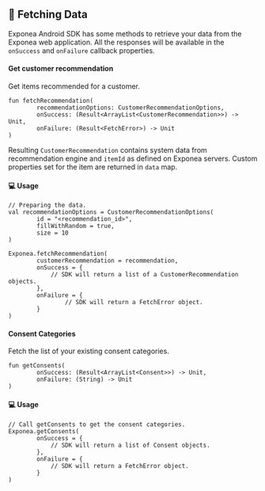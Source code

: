 ## 🚀 Fetching Data

Exponea Android SDK has some methods to retrieve your data from the Exponea web application.
All the responses will be available in the `onSuccess` and `onFailure` callback properties.

#### Get customer recommendation

Get items recommended for a customer.

```
fun fetchRecommendation(
        recommendationOptions: CustomerRecommendationOptions,
        onSuccess: (Result<ArrayList<CustomerRecommendation>>) -> Unit,
        onFailure: (Result<FetchError>) -> Unit
)
```

Resulting `CustomerRecommendation` contains system data from recommendation engine and `itemId` as defined on Exponea servers. Custom properties set for the item are returned in `data` map.

#### 💻 Usage

```
// Preparing the data.
val recommendationOptions = CustomerRecommendationOptions(
        id = "<recommendation_id>",
        fillWithRandom = true,
        size = 10
)

Exponea.fetchRecommendation(
        customerRecommendation = recommendation, 
        onSuccess = {
			// SDK will return a list of a CustomerRecommendation objects.
        },
        onFailure = {
		        // SDK will return a FetchError object.
        }
)
```

#### Consent Categories

Fetch the list of your existing consent categories.

```
fun getConsents(
        onSuccess: (Result<ArrayList<Consent>>) -> Unit,
        onFailure: (String) -> Unit
)
```

#### 💻 Usage

```
// Call getConsents to get the consent categories.
Exponea.getConsents(
        onSuccess = {
			// SDK will return a list of Consent objects.
        },
        onFailure = {
			// SDK will return a FetchError object.
        }
)
```
